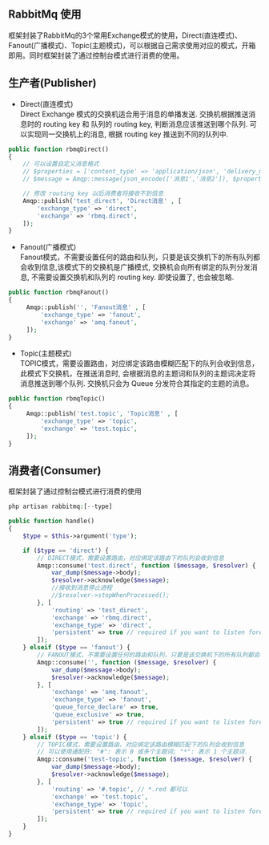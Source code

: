 ## RabbitMq 使用
框架封装了RabbitMq的3个常用Exchange模式的使用，Direct(直连模式)、Fanout(广播模式)、Topic(主题模式)，可以根据自己需求使用对应的模式，开箱即用。同时框架封装了通过控制台模式进行消费的使用。
## 生产者(Publisher)
* Direct(直连模式)<br>
Direct Exchange 模式的交换机适合用于消息的单播发送. 交换机根据推送消息时的 routing key 和 队列的 routing key,
判断消息应该推送到哪个队列. 可以实现同一交换机上的消息, 根据 routing key 推送到不同的队列中.
```php
public function rbmqDirect()
{
    // 可以设置自定义消息格式
    // $properties = ['content_type' => 'application/json', 'delivery_mode' => 2];
    // $message = Amqp::message(json_encode(['消息1','消息2']), $properties);

    // 修改 routing key 以后消费者将接收不到信息
    Amqp::publish('test_direct', 'Direct消息' , [
        'exchange_type' => 'direct',
        'exchange' => 'rbmq.direct',
    ]);
}
```
* Fanout(广播模式)<br>
Fanout模式，不需要设置任何的路由和队列，只要是该交换机下的所有队列都会收到信息,该模式下的交换机是广播模式, 交换机会向所有绑定的队列分发消息, 不需要设置交换机和队列的 routing key. 即使设置了, 也会被忽略.
```php
public function rbmqFanout()
{
     Amqp::publish('', 'Fanout消息' , [
         'exchange_type' => 'fanout',
         'exchange' => 'amq.fanout',
     ]);
}
```
* Topic(主题模式)<br/>
TOPIC模式，需要设置路由，对应绑定该路由模糊匹配下的队列会收到信息，此模式下交换机，在推送消息时, 会根据消息的主题词和队列的主题词决定将消息推送到哪个队列. 交换机只会为 Queue 分发符合其指定的主题的消息。
```php
public function rbmqTopic()
{
     Amqp::publish('test.topic', 'Topic消息' , [
         'exchange_type' => 'topic',
         'exchange' => 'test.topic',
     ]);
}
```
## 消费者(Consumer)
框架封装了通过控制台模式进行消费的使用
```php
php artisan rabbitmq:[--type] 
```
```php
public function handle()
{
    $type = $this->argument('type');

    if ($type == 'direct') {
        // DIRECT模式，需要设置路由，对应绑定该路由下的队列会收到信息
        Amqp::consume('test.direct', function ($message, $resolver) {
            var_dump($message->body);
            $resolver->acknowledge($message);
            //接收到消息停止进程
            //$resolver->stopWhenProcessed();
        }, [
            'routing' => 'test_direct',
            'exchange' => 'rbmq.direct',
            'exchange_type' => 'direct',
            'persistent' => true // required if you want to listen forever
        ]);
    } elseif ($type == 'fanout') {
        // FANOUT模式，不需要设置任何的路由和队列，只要是该交换机下的所有队列都会收到信息
        Amqp::consume('', function ($message, $resolver) {
            var_dump($message->body);
            $resolver->acknowledge($message);
        }, [
            'exchange' => 'amq.fanout',
            'exchange_type' => 'fanout',
            'queue_force_declare' => true,
            'queue_exclusive' => true,
            'persistent' => true // required if you want to listen forever
        ]);
    } elseif ($type == 'topic') {
        // TOPIC模式，需要设置路由，对应绑定该路由模糊匹配下的队列会收到信息
        // 可以使用通配符: "#": 表示 0 或多个主题词; "*": 表示 1 个主题词.
        Amqp::consume('test-topic', function ($message, $resolver) {
            var_dump($message->body);
            $resolver->acknowledge($message);
        }, [
            'routing' => '#.topic', // *.red 都可以
            'exchange' => 'test.topic',
            'exchange_type' => 'topic',
            'persistent' => true // required if you want to listen forever
        ]);
    }
}
```